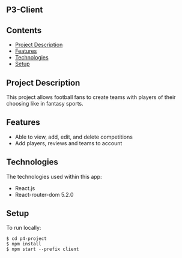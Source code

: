 ## P3-Client

## Contents

* [Project Description](#project-Description)
* [Features](#features)
* [Technologies](#technologies)
* [Setup](#setup)


## Project Description

This project allows football fans to create teams with players of their choosing like in fantasy sports.

## Features
* Able to view, add, edit, and delete competitions
* Add players, reviews and teams to account


## Technologies
The technologies used within this app:
* React.js
* React-router-dom 5.2.0

## Setup
To run locally:
```
$ cd p4-project
$ npm install
$ npm start --prefix client

```